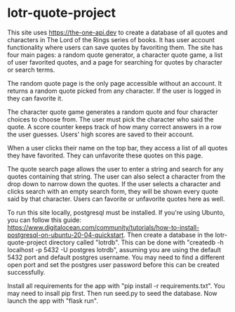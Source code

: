 # lotr-quote-project

This site uses https://the-one-api.dev to create a database of all quotes and characters in The Lord of the Rings series of books. It has user account functionality where users can save quotes by favoriting them. The site has four main pages: a random quote generator, a character quote game, a list of user favorited quotes, and a page for searching for quotes by character or search terms.

The random quote page is the only page accessible without an account. It returns a random quote picked from any character. If the user is logged in they can favorite it.

The character quote game generates a random quote and four character choices to choose from. The user must pick the character who said the quote. A score counter keeps track of how many correct answers in a row the user guesses. Users' high scores are saved to their account.

When a user clicks their name on the top bar, they access a list of all quotes they have favorited. They can unfavorite these quotes on this page.

The quote search page allows the user to enter a string and search for any quotes containing that string. The user can also select a character from the drop down to narrow down the quotes. If the user selects a character and clicks search with an empty search form, they will be shown every quote said by that character. Users can favorite or unfavorite quotes here as well.

To run this site locally, postgresql must be installed. If you're using Ubunto, you can follow this guide: https://www.digitalocean.com/community/tutorials/how-to-install-postgresql-on-ubuntu-20-04-quickstart. Then create a database in the lotr-quote-project directory called "lotrdb". This can be done with "createdb -h localhost -p 5432 -U postgres lotrdb", assuming you are using the default 5432 port and default postgres username. You may need to find a different open port and set the postgres user password before this can be created successfully.

Install all requirements for the app with "pip install -r requirements.txt". You may need to insall pip first. Then run seed.py to seed the database. Now launch the app with "flask run".

